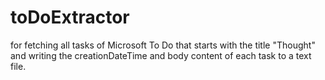 # toDoExtractor
for fetching all tasks of Microsoft To Do that starts with the title "Thought" and writing the creationDateTime and body content of each task to a text file.
